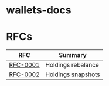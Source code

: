 # wallets-docs

# RFCs

| RFC                     | Summary            |
| ----------------------- | ------------------ |
| [RFC-0001](rfc-0001.md) | Holdings rebalance |
| [RFC-0002](rfc-0002.md) | Holdings snapshots |
